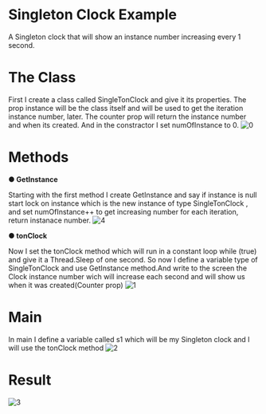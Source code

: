 # Singleton Clock Example
A Singleton clock that will show an instance number increasing every 1 second.

# The Class
First I create a class called SingleTonClock and give it its properties.
The prop instance will be the class itself and will be used to get the iteration instance number, later.
The counter prop will return the instance number and when its created.
And in the constractor I set numOfInstance to 0.
![0](https://user-images.githubusercontent.com/80118008/129447564-5ff11f56-e7cb-454d-b521-3c8c75455826.PNG)

# Methods
**● GetInstance**

Starting with the first method I create GetInstance and say if instance is null start lock on instance which is the new instance of type SingleTonClock , and set numOfInstance++ to get increasing number for each iteration, return instanace number.
![4](https://user-images.githubusercontent.com/80118008/129447618-280c78aa-dde2-4e67-a378-c5fdb2366533.PNG)

**● tonClock**

Now I set the tonClock method which will run in a constant loop while (true) and give it a Thread.Sleep of one second.
So now I define a variable type of SingleTonClock and use GetInstance method.And write to the screen the Clock instance number wich will increase each second and will show us when it was created(Counter prop)
![1](https://user-images.githubusercontent.com/80118008/129447613-19005f70-d9c2-4a0d-99c9-ac72c71b3df3.PNG)
# Main
In main I define a variable called s1 which will be my Singleton clock and I will use the tonClock method
![2](https://user-images.githubusercontent.com/80118008/129447659-00ac876c-1a28-452b-bb86-c1088829d331.PNG)
# Result
![3](https://user-images.githubusercontent.com/80118008/129447667-3d1c19e8-8c8f-495c-842c-43c98b2ad915.PNG)
